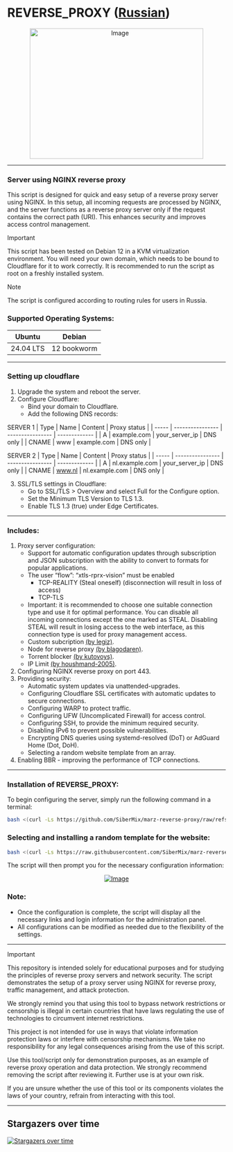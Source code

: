# REVERSE_PROXY ([Russian](/README_RU.md))
<p align="center"><a href="#"><img src="./media/marz.png" alt="Image" width="400" height="300"></a></p>

-----

### Server using NGINX reverse proxy
This script is designed for quick and easy setup of a reverse proxy server using NGINX. In this setup, all incoming requests are processed by NGINX, and the server functions as a reverse proxy server only if the request contains the correct path (URI). This enhances security and improves access control management.

> [!IMPORTANT]
>  This script has been tested on Debian 12 in a KVM virtualization environment. You will need your own domain, which needs to be bound to Cloudflare for it to work correctly. It is recommended to run the script as root on a freshly installed system.

> [!NOTE]
> The script is configured according to routing rules for users in Russia.

### Supported Operating Systems:

| **Ubuntu**       | **Debian**      |
|------------------|-----------------|
| 24.04 LTS        | 12 bookworm     |

-----

### Setting up cloudflare
1. Upgrade the system and reboot the server.
2. Configure Cloudflare:
   - Bind your domain to Cloudflare.
   - Add the following DNS records:

SERVER 1
| Type  | Name             | Content          | Proxy status  |
| ----- | ---------------- | ---------------- | ------------- |
| A     | example.com      | your_server_ip   | DNS only      |
| CNAME | www              | example.com      | DNS only      |

SERVER 2
| Type  | Name             | Content          | Proxy status  |
| ----- | ---------------- | ---------------- | ------------- |
| A     | nl.example.com   | your_server_ip   | DNS only      |
| CNAME | www.nl           | nl.example.com   | DNS only      |
   
3. SSL/TLS settings in Cloudflare:
   - Go to SSL/TLS > Overview and select Full for the Configure option.
   - Set the Minimum TLS Version to TLS 1.3.
   - Enable TLS 1.3 (true) under Edge Certificates.

-----

### Includes:
  
1. Proxy server configuration:
   - Support for automatic configuration updates through subscription and JSON subscription with the ability to convert to formats for popular applications.
   - The user “flow”: “xtls-rprx-vision” must be enabled
     - TCP-REALITY (Steal oneself) (disconnection will result in loss of access)
     - TCP-TLS
   - Important: it is recommended to choose one suitable connection type and use it for optimal performance. You can disable all incoming connections except the one marked as STEAL. Disabling STEAL will result in losing access to the web interface, as this connection type is used for proxy management access.
   - Custom subcription [(by legiz)](https://github.com/legiz-ru/marz-sub).
   - Node for reverse proxy [(by blagodaren)](https://github.com/blagodaren/reverse-marz-node).
   - Torrent blocker [(by kutovoys)](https://github.com/kutovoys/vanish-torrent-blocker).
   - IP Limit [(by houshmand-2005)](https://github.com/houshmand-2005/V2IpLimit).
2. Configuring NGINX reverse proxy on port 443.
3. Providing security:
   - Automatic system updates via unattended-upgrades.
   - Configuring Cloudflare SSL certificates with automatic updates to secure connections.
   - Configuring WARP to protect traffic.
   - Configuring UFW (Uncomplicated Firewall) for access control.
   - Configuring SSH, to provide the minimum required security.
   - Disabling IPv6 to prevent possible vulnerabilities.
   - Encrypting DNS queries using systemd-resolved (DoT) or AdGuard Home (Dot, DoH).
   - Selecting a random website template from an array.
4. Enabling BBR - improving the performance of TCP connections.

-----

### Installation of REVERSE_PROXY:

To begin configuring the server, simply run the following command in a terminal:
```sh
bash <(curl -Ls https://github.com/SiberMix/marz-reverse-proxy/raw/refs/heads/main/reverse_proxy_server.sh)
```

### Selecting and installing a random template for the website:
```sh
bash <(curl -Ls https://raw.githubusercontent.com/SiberMix/marz-reverse-proxy/refs/heads/main/reverse_proxy_random_site.sh)
```

The script will then prompt you for the necessary configuration information:

<p align="center"><a href="#"><img src="./media/marz_rp_install.png" alt="Image"></a></p>

### Note: 
- Once the configuration is complete, the script will display all the necessary links and login information for the administration panel.
- All configurations can be modified as needed due to the flexibility of the settings.

-----

> [!IMPORTANT]
> This repository is intended solely for educational purposes and for studying the principles of reverse proxy servers and network security. The script demonstrates the setup of a proxy server using NGINX for reverse proxy, traffic management, and attack protection.
>
>We strongly remind you that using this tool to bypass network restrictions or censorship is illegal in certain countries that have laws regulating the use of technologies to circumvent internet restrictions.
>
>This project is not intended for use in ways that violate information protection laws or interfere with censorship mechanisms. We take no responsibility for any legal consequences arising from the use of this script.
>
>Use this tool/script only for demonstration purposes, as an example of reverse proxy operation and data protection. We strongly recommend removing the script after reviewing it. Further use is at your own risk.
>
>If you are unsure whether the use of this tool or its components violates the laws of your country, refrain from interacting with this tool.

-----

## Stargazers over time
[![Stargazers over time](https://starchart.cc/cortez24rus/marz-reverse-proxy.svg?variant=adaptive)](https://starchart.cc/cortez24rus/marz-reverse-proxy)
